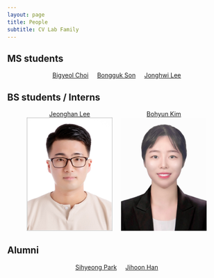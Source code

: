 ```yaml
---
layout: page
title: People
subtitle: CV Lab Family
---
```


## MS students

<div style="display: flex; gap: 20px; justify-content: center;">
    <div style="text-align: center;">
        <a href="https://github.com/DailyVy">Bigyeol Choi</a>
    </div>
    <div style="text-align: center;">
        <a href="https://github.com/zespy5">Bongguk Son</a>
    </div>
    <div style="text-align: center;">
        <a href="https://github.com/gndldl">Jonghwi Lee</a>
    </div>
</div>

## BS students / Interns

<div style="display: flex; gap: 20px; justify-content: center;">
    <div style="text-align: center;">
        <a href="https://github.com/Decide02">Jeonghan Lee</a><br>
        <img src="https://raw.githubusercontent.com/pnu-computer-vision-lab/pnu-computer-vision-lab.github.io/master/img/jhlee.jpg" width="197" height="260">
    </div>
    <div style="text-align: center;">
        <a href="https://github.com/boyamie">Bohyun Kim</a><br>
        <img src="https://raw.githubusercontent.com/pnu-computer-vision-lab/pnu-computer-vision-lab.github.io/master/img/bhkim.jpeg" width="197" height="260">
    </div>
</div>

## Alumni

<div style="display: flex; gap: 20px; justify-content: center;">
    <div style="text-align: center;">
        <a href="https://kr.linkedin.com/in/%EC%8B%9C%ED%98%95-%EB%B0%95-370207272?trk=public_profile_browsemap-profile">Sihyeong Park</a>
    </div>
    <div style="text-align: center;">
        <a href="https://github.com/skeral">Jihoon Han</a>
    </div>
</div>
